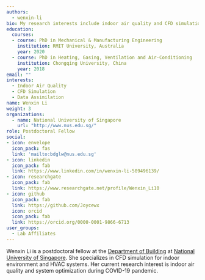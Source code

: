 ```yaml
---
authors:
  - wenxin-li
bio: My research interests include indoor air quality and CFD simulation.
education:
  courses:
  - course: PhD in Mechanical & Manufacturing Engineering
    institution: RMIT University, Australia
    year: 2020
  - course: PhD in Heating, Gasing, Ventilation and Air-Conditioning
    institution: Chongqing University, China
    year: 2018
email: ""
interests:
  - Indoor Air Quality
  - CFD Simulation
  - Data Assimilation
name: Wenxin Li
weight: 3
organizations:
  - name: National University of Singapore
    url: "http://www.nus.edu.sg/"
role: Postdoctoral Fellow
social:
- icon: envelope
  icon_pack: fas
  link: 'mailto:bdglw@nus.edu.sg'
- icon: linkedin
  icon_pack: fab
  link: https://www.linkedin.com/in/wenxin-li-509496139/
- icon: researchgate
  icon_pack: fab
  link: https://www.researchgate.net/profile/Wenxin_Li10
- icon: github
  icon_pack: fab
  link: https://github.com/Joycewx
  icon: orcid
  icon_pack: fab
  link: https://orcid.org/0000-0001-9866-6713
user_groups:
  - Lab Affiliates
---
```


Wenxin Li is a postdoctoral fellow at the [Department of
Building](https://www.sde.nus.edu.sg/bdg/) at [National University of
Singapore]( http://www.nus.edu.sg/). She specializes in CFD simulation for
indoor environment and HVAC systems. Her current research interest is indoor air
quality and system optimization during COVID-19 pandemic.

